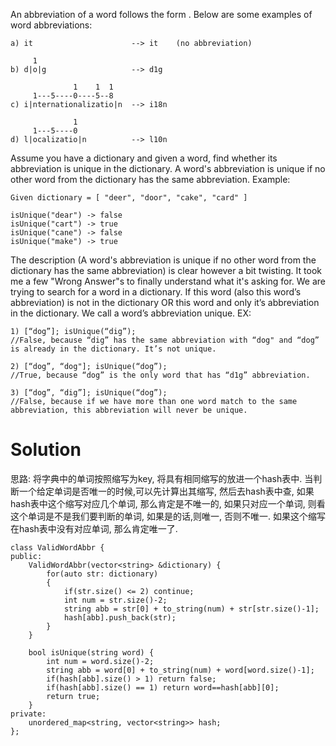 An abbreviation of a word follows the form <first letter><number><last letter>. Below are some examples of word abbreviations:
```
a) it                      --> it    (no abbreviation)

     1
b) d|o|g                   --> d1g

              1    1  1
     1---5----0----5--8
c) i|nternationalizatio|n  --> i18n

              1
     1---5----0
d) l|ocalizatio|n          --> l10n
```

Assume you have a dictionary and given a word, find whether its abbreviation is unique in the dictionary. A word's abbreviation is unique if no other word from the dictionary has the same abbreviation.
Example: 
```
Given dictionary = [ "deer", "door", "cake", "card" ]

isUnique("dear") -> false
isUnique("cart") -> true
isUnique("cane") -> false
isUnique("make") -> true
```

The description (A word's abbreviation is unique if no other word from the dictionary has the same abbreviation) is clear however a bit twisting. It took me a few "Wrong Answer"s to finally understand what it's asking for.
We are trying to search for a word in a dictionary. If this word (also this word’s abbreviation) is not in the dictionary OR this word and only it’s abbreviation in the dictionary. We call a word’s abbreviation unique.
EX:
```
1) [“dog”]; isUnique(“dig”);   
//False, because “dig” has the same abbreviation with “dog" and “dog” is already in the dictionary. It’s not unique.

2) [“dog”, “dog"]; isUnique(“dog”);  
//True, because “dog” is the only word that has “d1g” abbreviation.

3) [“dog”, “dig”]; isUnique(“dog”);   
//False, because if we have more than one word match to the same abbreviation, this abbreviation will never be unique.
```

# Solution
思路: 将字典中的单词按照缩写为key, 将具有相同缩写的放进一个hash表中. 当判断一个给定单词是否唯一的时候,可以先计算出其缩写, 然后去hash表中查, 如果hash表中这个缩写对应几个单词, 那么肯定是不唯一的, 如果只对应一个单词, 则看这个单词是不是我们要判断的单词, 如果是的话,则唯一, 否则不唯一. 如果这个缩写在hash表中没有对应单词, 那么肯定唯一了.

```
class ValidWordAbbr {  
public:  
    ValidWordAbbr(vector<string> &dictionary) {  
        for(auto str: dictionary)  
        {  
            if(str.size() <= 2) continue;  
            int num = str.size()-2;  
            string abb = str[0] + to_string(num) + str[str.size()-1];  
            hash[abb].push_back(str);  
        }  
    }  
  
    bool isUnique(string word) {  
        int num = word.size()-2;  
        string abb = word[0] + to_string(num) + word[word.size()-1];  
        if(hash[abb].size() > 1) return false;  
        if(hash[abb].size() == 1) return word==hash[abb][0];  
        return true;  
    }  
private:  
    unordered_map<string, vector<string>> hash;  
};  
```
